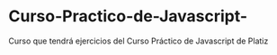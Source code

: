 # Curso-Practico-de-Javascript-
Curso que tendrá ejercicios del Curso Práctico de Javascript de Platiz

